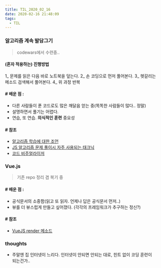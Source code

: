 ```yaml
---
title: TIL_2020_02_16
date: 2020-02-16 21:48:09
tags:
  - TIL
---
```


### 알고리즘 계속 발담그기
> codewars에서 수련중..
 
 #### (혼자 적용하는) 진행방법
 1_ 문제를 읽은 다음 바로 노트북을 덮는다.
 2_ 손 코딩으로 먼저 풀어본다.
 3_ 헷갈리는 메소드 검색해서 풀어본다.
 4_ 위 과정 반복

#### # 배운 점 :
  - 다른 사람들이 푼 코드로도 많은 깨달음 얻는 중(똑똑한 사람들이 많다.. 정말)
  - 설명하면서 풀기는 어렵다.
  - 연습, 또 연습. **의식적인 훈련** 중요성

#### # 참조
- [알고리즘 학습에 대한 조언](https://edykim.com/ko/post/advice-on-learning-algorithms/)
- [JS 알고리즘 문제 풀이시 자주 사용되는 태크닉](https://takeuu.tistory.com/tag/159)
- [코드 비주얼라이저](http://www.pythontutor.com/visualize.html#mode=edit)
 

### Vue.js
> 기존 repo 정리 겸 복기 중

#### # 배운 점 :
- 공식문서의 소중함(읽고 또 읽자. 언제나 답은 공식문서 먼저..)
- 뷰를 더 뷰스럽게 만들고 싶어졌다. (각각의 프레임워크가 추구하는 정신?)

#### # 참조
- [VueJS render 메소드](https://greenmon.dev/2019/02/25/vuejs-render.html)
  
  
### thoughts
 - 주말엔 집 인터넷이 느리다. 인터넷이 안되면 안되는 대로, 힌트 없이 코딩 훈련이 되는건가..
